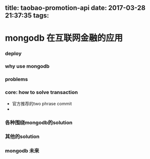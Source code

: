 title: taobao-promotion-api
date: 2017-03-28 21:37:35
tags:
---

# mongodb 在互联网金融的应用

### deploy 

### why use mongodb

### problems

### core: how to solve transaction
  
 - 官方推荐的two phrase commit
 - 

### 各种围绕mongodb的solution

### 其他的solution

### mongodb 未来
